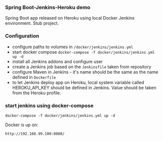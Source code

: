 ### Spring Boot-Jenkins-Heroku demo 
Spring Boot app released on Heroku using local Docker Jenkins environment. Stub project.

### Configuration
- configure paths to volumes in `/docker/jenkins/jenkins.yml`
- start docker compose `docker-compose -f docker/jenkins/jenkins.yml up -d`
- install all Jenkins addons and configure user
- create a Jenkins job based on the `Jenkinsfile` taken from repository
- configure Maven in Jenkins - it's name should be the same as the name defined in `Dockerfile` 
- to let Jenkins deploy app on Heroku, local system variable called HEROKU_API_KEY should be defined in Jenkins. Value should be taken from the Heroku profile.


### start jenkins using docker-compose
`docker-compose -f docker/jenkins/jenkins.yml up -d`

Docker is up on:
    
    http://192.168.99.100:8080/





